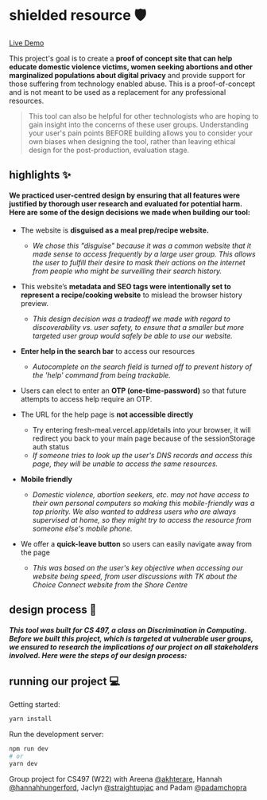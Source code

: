 # shielded resource 🛡️
[Live Demo](https://fresh-meal.vercel.app/)

This project's goal is to create a **proof of concept site that can help educate domestic violence victims, women seeking abortions and other marginalized populations about digital privacy** and provide support for those suffering from technology enabled abuse. This is a proof-of-concept and is not meant to be used as a replacement for any professional resources. 

> This tool can also be helpful for other technologists who are hoping to gain insight into the concerns of these user groups. Understanding your user's pain points BEFORE building allows you to consider your own biases when designing the tool, rather than leaving ethical design for the post-production, evaluation stage.

## highlights ✨
#### We practiced user-centred design by ensuring that all features were justified by thorough user research and evaluated for potential harm. Here are some of the design decisions we made when building our tool:

* The website is **disguised as a meal prep/recipe website.** 
  * _We chose this "disguise" because it was a common website that it made sense to access frequently by a large user group. This allows the user to fulfill their desire to mask their actions on the internet from people who might be surveilling their search history._

* This website’s **metadata and SEO tags were intentionally set to represent a recipe/cooking website** to mislead the browser history preview. 
  *   _This design decision was a tradeoff we made  with regard to discoverability vs. user safety, to ensure that a smaller but more targeted user group would safely be able to use our website._

* **Enter help in the search bar** to access our resources
  * _Autocomplete on the search field is turned off to prevent history of the 'help' command from being trackable._

* Users can elect to enter an **OTP (one-time-password)** so that future attempts to access help require an OTP.

* The URL for the help page is **not accessible directly**
  * Try entering fresh-meal.vercel.app/details into your browser, it will redirect you back to your main page because of the sessionStorage auth status
  * _If someone tries to look up the user's DNS records and access this page, they will be unable to access the same resources._

* **Mobile friendly**
   * _Domestic violence, abortion seekers, etc. may not have access to their own personal computers so making this mobile-friendly was a top priority. We also wanted to address users who are always supervised at home, so they might try to access the resource from someone else's mobile phone._

* We offer a **quick-leave button** so users can easily navigate away from the page
  * _This was based on the user's key objective when accessing our website being speed, from user discussions with TK about the Choice Connect website from the Shore Centre_

## design process  🎨
##### This tool was built for CS 497, a class on Discrimination in Computing. Before we built this project, which is targeted at vulnerable user groups, we ensured to research the implications of our project on all stakeholders involved. Here were the steps of our design process:

## running our project 💻
Getting started:
```bash
yarn install
```
Run the development server:

```bash
npm run dev
# or
yarn dev
```

Group project for CS497 (W22)
with Areena [@akhterare](https://github.com/akhterare), Hannah [@hannahhungerford](https://github.com/hannahhungerford), Jaclyn [@straightupjac](https://github.com/straightupjac) and Padam [@padamchopra](https://github.com/padamchopra)
